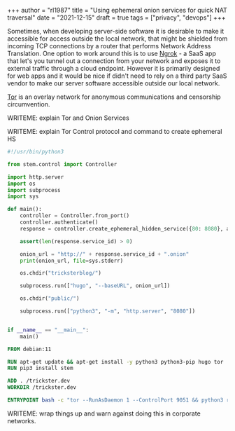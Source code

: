 +++
author = "rl1987"
title = "Using ephemeral onion services for quick NAT traversal"
date = "2021-12-15"
draft = true
tags = ["privacy", "devops"]
+++

Sometimes, when developing server-side software it is desirable to make it
accessible for access outside the local network, that might be shielded from
incoming TCP connections by a router that performs Network Address
Translation. One option to work around this is to use [Ngrok](https://ngrok.com/) - 
a SaaS app that let's you tunnel out a connection from your network and
exposes it to external traffic through a cloud endpoint. However it is
primarily designed for web apps and it would be nice if didn't need to rely
on a third party SaaS vendor to make our server software accessible outside
our local network.

[Tor](https://www.torproject.org/) is an overlay network for anonymous
communications and censorship circumvention. 

WRITEME: explain Tor and Onion Services

WRITEME: explain Tor Control protocol and command to create ephemeral HS

```python
#!/usr/bin/python3

from stem.control import Controller

import http.server
import os
import subprocess
import sys

def main():
    controller = Controller.from_port()
    controller.authenticate()
    response = controller.create_ephemeral_hidden_service({80: 8080}, await_publication=True)

    assert(len(response.service_id) > 0)

    onion_url = "http://" + response.service_id + ".onion"
    print(onion_url, file=sys.stderr)

    os.chdir("tricksterblog/")

    subprocess.run(["hugo", "--baseURL", onion_url])

    os.chdir("public/")

    subprocess.run(["python3", "-m", "http.server", "8080"])


if __name__ == "__main__":
    main()

```

```dockerfile
FROM debian:11

RUN apt-get update && apt-get install -y python3 python3-pip hugo tor
RUN pip3 install stem

ADD . /trickster.dev
WORKDIR /trickster.dev

ENTRYPOINT bash -c "tor --RunAsDaemon 1 --ControlPort 9051 && python3 run_onion_service.py"

```

WRITEME: wrap things up and warn against doing this in corporate networks.


